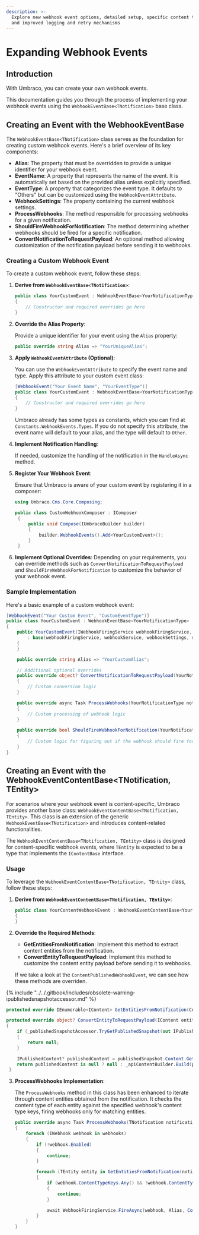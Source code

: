 ```yaml
---
description: >-
  Explore new webhook event options, detailed setup, specific content triggers,
  and improved logging and retry mechanisms
---
```


# Expanding Webhook Events

## Introduction

With Umbraco, you can create your own webhook events.

This documentation guides you through the process of implementing your webhook events using the `WebhookEventBase<TNotification>` base class.

## Creating an Event with the WebhookEventBase

The `WebhookEventBase<TNotification>` class serves as the foundation for creating custom webhook events. Here's a brief overview of its key components:

* **Alias**: The property that must be overridden to provide a unique identifier for your webhook event.
* **EventName**: A property that represents the name of the event. It is automatically set based on the provided alias unless explicitly specified.
* **EventType**: A property that categorizes the event type. It defaults to "Others" but can be customized using the `WebhookEventAttribute`.
* **WebhookSettings**: The property containing the current webhook settings.
* **ProcessWebhooks**: The method responsible for processing webhooks for a given notification.
* **ShouldFireWebhookForNotification**: The method determining whether webhooks should be fired for a specific notification.
* **ConvertNotificationToRequestPayload**: An optional method allowing customization of the notification payload before sending it to webhooks.

### Creating a Custom Webhook Event

To create a custom webhook event, follow these steps:

1.  **Derive from `WebhookEventBase<TNotification>`**:

    ```csharp
    public class YourCustomEvent : WebhookEventBase<YourNotificationType>
    {
        // Constructor and required overrides go here
    }
    ```
2.  **Override the Alias Property**:

    Provide a unique identifier for your event using the `Alias` property:

    ```csharp
    public override string Alias => "YourUniqueAlias";
    ```
3.  **Apply `WebhookEventAttribute` (Optional)**:

    You can use the `WebhookEventAttribute` to specify the event name and type. Apply this attribute to your custom event class:

    ```csharp
    [WebhookEvent("Your Event Name", "YourEventType")]
    public class YourCustomEvent : WebhookEventBase<YourNotificationType>
    {
        // Constructor and required overrides go here
    }
    ```

    Umbraco already has some types as constants, which you can find at `Constants.WebhookEvents.Types`. If you do not specify this attribute, the event name will default to your alias, and the type will default to `Other`.
4.  **Implement Notification Handling**:

    If needed, customize the handling of the notification in the `HandleAsync` method.
5.  **Register Your Webhook Event**:

    Ensure that Umbraco is aware of your custom event by registering it in a composer:

    ```csharp
    using Umbraco.Cms.Core.Composing;

    public class CustomWebhookComposer : IComposer
     {
         public void Compose(IUmbracoBuilder builder)
         {
             builder.WebhookEvents().Add<YourCustomEvent>();
         }
     }
    ```
6. **Implement Optional Overrides**: Depending on your requirements, you can override methods such as `ConvertNotificationToRequestPayload` and `ShouldFireWebhookForNotification` to customize the behavior of your webhook event.

### Sample Implementation

Here's a basic example of a custom webhook event:

```csharp
[WebhookEvent("Your Custom Event", "CustomEventType")]
public class YourCustomEvent : WebhookEventBase<YourNotificationType>
{
    public YourCustomEvent(IWebhookFiringService webhookFiringService, IWebhookService webhookService, IOptionsMonitor<WebhookSettings> webhookSettings, IServerRoleAccessor serverRoleAccessor)
        : base(webhookFiringService, webhookService, webhookSettings, serverRoleAccessor)
    {
    }

    public override string Alias => "YourCustomAlias";

    // Additional optional overrides
    public override object? ConvertNotificationToRequestPayload(YourNotificationType notification)
    {
        // Custom conversion logic
    }

    public override async Task ProcessWebhooks(YourNotificationType notification, IEnumerable<IWebhook> webhooks, CancellationToken cancellationToken)
    {
        // Custom processing of webhook logic
    }

    public override bool ShouldFireWebhookForNotification(YourNotificationType notificationObject)
    {
        // Custom logic for figuring out if the webhook should fire for a given notification.
    }
}
```

## Creating an Event with the WebhookEventContentBase\<TNotification, TEntity>

For scenarios where your webhook event is content-specific, Umbraco provides another base class: `WebhookEventContentBase<TNotification, TEntity>`. This class is an extension of the generic `WebhookEventBase<TNotification>` and introduces content-related functionalities.

The `WebhookEventContentBase<TNotification, TEntity>` class is designed for content-specific webhook events, where `TEntity` is expected to be a type that implements the `IContentBase` interface.

### Usage

To leverage the `WebhookEventContentBase<TNotification, TEntity>` class, follow these steps:

1.  **Derive from `WebhookEventContentBase<TNotification, TEntity>`**:

    ```csharp
    public class YourContentWebhookEvent : WebhookEventContentBase<YourNotificationType, YourContentBaseType>
    {
    }
    ```
2.  **Override the Required Methods**:

    * **GetEntitiesFromNotification**: Implement this method to extract content entities from the notification.
    * **ConvertEntityToRequestPayload**: Implement this method to customize the content entity payload before sending it to webhooks.

    If we take a look at the `ContentPublishedWebhookEvent`, we can see how these methods are overriden.

{% include "../../.gitbook/includes/obsolete-warning-ipublishedsnapshotaccessor.md" %}

```csharp
protected override IEnumerable<IContent> GetEntitiesFromNotification(ContentPublishedNotification notification) => notification.PublishedEntities;

protected override object? ConvertEntityToRequestPayload(IContent entity)
{
    if (_publishedSnapshotAccessor.TryGetPublishedSnapshot(out IPublishedSnapshot? publishedSnapshot) is false || publishedSnapshot!.Content is null)
    {
        return null;
    }

    IPublishedContent? publishedContent = publishedSnapshot.Content.GetById(entity.Key);
    return publishedContent is null ? null : _apiContentBuilder.Build(publishedContent);
 }
```

3.  **ProcessWebhooks Implementation**:

    The `ProcessWebhooks` method in this class has been enhanced to iterate through content entities obtained from the notification. It checks the content type of each entity against the specified webhook's content type keys, firing webhooks only for matching entities.

    ```csharp
    public override async Task ProcessWebhooks(TNotification notification, IEnumerable<IWebhook> webhooks, CancellationToken cancellationToken)
    {
        foreach (IWebhook webhook in webhooks)
        {
            if (!webhook.Enabled)
            {
                continue;
            }

            foreach (TEntity entity in GetEntitiesFromNotification(notification))
            {
                if (webhook.ContentTypeKeys.Any() && !webhook.ContentTypeKeys.Contains(entity.ContentType.Key))
                {
                    continue;
                }

                await WebhookFiringService.FireAsync(webhook, Alias, ConvertEntityToRequestPayload(entity), cancellationToken);
            }
        }
    }
    ```
